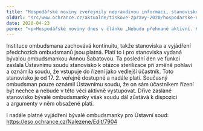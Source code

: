 ```yaml
---
title: "Hospodářské noviny zveřejnily nepravdivou informaci, stanovisko bývalé ombudsmanky platí"
oldUrl: "src/www.ochrance.cz/aktualne/tiskove-zpravy-2020/hospodarske-noviny-zverejnily-nepravdivou-informaci-stanovisko-byvale-ombudsmanky-plati"
date: 2020-04-23
perex: "<p>Hospodářské noviny dnes v článku „Nebudu přehnaně aktivní. Křeček se nechce zastávat sexuálních menšin“ zveřejnily nepravdivou informaci o tom, že ombudsman stáhl z Ústavního soudu stanovisko své předchůdkyně k problematice sterilizace jako podmínky změny pohlaví. Nic takového ombudsman neudělal.</p>"
---
```


<!-- imported from the old website -->

<p>Instituce ombudsmana zachovává kontinuitu, takže stanoviska a vyjádření předchozích ombudsmanů jsou platná. Platí to i pro stanoviska vydaná bývalou ombudsmankou Annou Šabatovou. Ta poslední den ve funkci zaslala Ústavnímu soudu stanovisko k otázce sterilizace při změně pohlaví a oznámila soudu, že vstupuje do řízení jako vedlejší účastník. Toto stanovisko je od 17. 2. veřejně dostupné a nadále platí. Současný ombudsman pouze oznámil Ústavnímu soudu, že on sám účastníkem řízení být nechce a nebude v této věci aktivně vystupovat. Dříve zaslané stanovisko bývalé ombudsmanky však soudu dál zůstává k dispozici a argumenty v něm obsažené platí.</p><p>I nadále platné vyjádření bývalé ombudsmanky pro Ústavní soud: <a href="https://eso.ochrance.cz/Nalezene/Edit/7904" target="_blank">https://eso.ochrance.cz/Nalezene/Edit/7904</a> </p>
